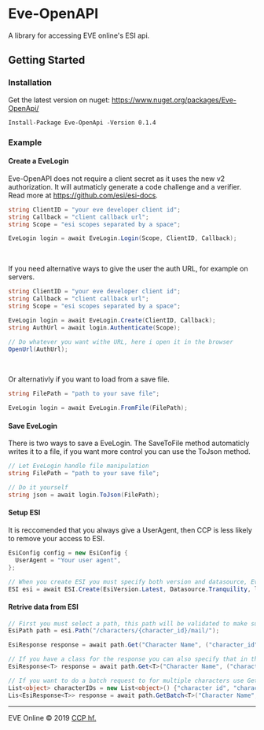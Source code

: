 # Eve-OpenAPI
A library for accessing EVE online's ESI api.

## Getting Started

### Installation
Get the latest version on nuget: https://www.nuget.org/packages/Eve-OpenApi/ <br />
```
Install-Package Eve-OpenApi -Version 0.1.4
```

### Example

#### Create a EveLogin

Eve-OpenAPI does not require a client secret as it uses the new v2 authorization. It will autmaticly generate a code challenge and a verifier. Read more at https://github.com/esi/esi-docs.
```cs
string ClientID = "your eve developer client id";
string Callback = "client callback url";
string Scope = "esi scopes separated by a space";

EveLogin login = await EveLogin.Login(Scope, ClientID, Callback);
```
<br />

If you need alternative ways to give the user the auth URL, for example on servers.
```cs
string ClientID = "your eve developer client id";
string Callback = "client callback url";
string Scope = "esi scopes separated by a space";

EveLogin login = await EveLogin.Create(ClientID, Callback);
string AuthUrl = await login.Authenticate(Scope);

// Do whatever you want withe URL, here i open it in the browser
OpenUrl(AuthUrl);
```
<br />

Or alternativly if you want to load from a save file.
```cs
string FilePath = "path to your save file";

EveLogin login = await EveLogin.FromFile(FilePath);
```
#### Save EveLogin
There is two ways to save a EveLogin. The SaveToFile method automaticly writes it to a file, if you want more control you can use the ToJson method.

```cs
// Let EveLogin handle file manipulation
string FilePath = "path to your save file";

// Do it yourself
string json = await login.ToJson(FilePath);
```
#### Setup ESI
It is reccomended that you always give a UserAgent, then CCP is less likely to remove your access to ESI.
```cs
EsiConfig config = new EsiConfig {
  UserAgent = "Your user agent",
};

// When you create ESI you must specify both version and datasource, Eve-OpenaAPI will then automaticly downlad the spec for that version.
ESI esi = await ESI.Create(EsiVersion.Latest, Datasource.Tranquility, login, client, config);
```
#### Retrive data from ESI
```cs
// First you must select a path, this path will be validated to make sure you are using the right EsiVersion
EsiPath path = esi.Path("/characters/{character_id}/mail/");

EsiResponse response = await path.Get("Character Name", ("character_id", "character id"));

// If you have a class for the response you can also specify that in the request.
EsiResponse<T> response = await path.Get<T>("Character Name", ("character_id", "character id"));

// If you want to do a batch request to for multiple characters use GetBatch
List<object> characterIDs = new List<object>() {"character id", "character id"};
Lis<EsiResponse<T>> response = await path.GetBatch<T>("Character Name", ("character_id", characterIDs));
```
---

EVE Online © 2019 [CCP hf.](https://www.ccpgames.com/)
